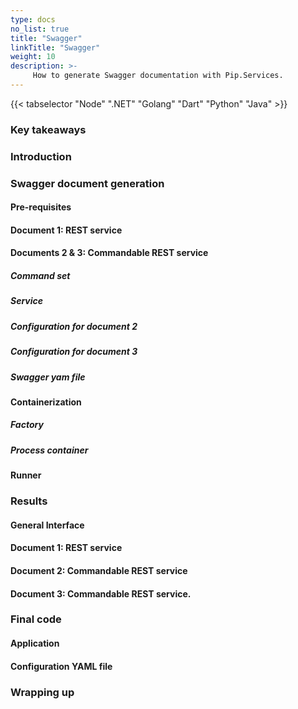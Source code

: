 ```yaml
---
type: docs
no_list: true
title: "Swagger"
linkTitle: "Swagger"
weight: 10
description: >-
     How to generate Swagger documentation with Pip.Services.
---
```

{{< tabselector "Node" ".NET" "Golang" "Dart" "Python" "Java" >}}
### Key takeaways
### Introduction

### Swagger document generation

#### Pre-requisites

#### Document 1: REST service

#### Documents 2 & 3: Commandable REST service

##### Command set

##### Service

##### Configuration for document 2

##### Configuration for document 3

##### Swagger yam file

#### Containerization

##### Factory

##### Process container

#### Runner

### Results

#### General Interface

#### Document 1: REST service

#### Document 2: Commandable REST service

#### Document 3: Commandable REST service.

### Final code

#### Application

#### Configuration YAML file

### Wrapping up
